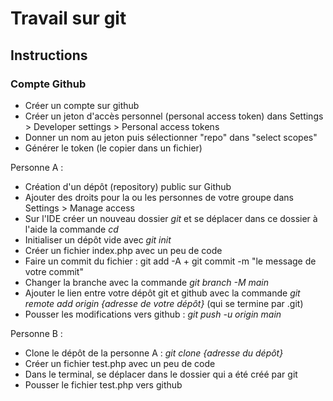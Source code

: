 # Travail sur git

## Instructions

### Compte Github

* Créer un compte sur github
* Créer un jeton d'accès personnel (personal access token) dans Settings > Developer settings > Personal access tokens
* Donner un nom au jeton puis sélectionner "repo" dans "select scopes"
* Générer le token (le copier dans un fichier)

Personne A : 
* Création d'un dépôt (repository) public sur Github
* Ajouter des droits pour la ou les personnes de votre groupe dans Settings > Manage access
* Sur l'IDE créer un nouveau dossier *git* et se déplacer dans ce dossier à l'aide la commande *cd*
* Initialiser un dépôt vide avec *git init*
* Créer un fichier index.php avec un peu de code
* Faire un commit du fichier : git add -A + git commit -m "le message de votre commit"
* Changer la branche avec la commande *git branch -M main*
* Ajouter le lien entre votre dépôt git et github avec la commande *git remote add origin {adresse de votre dépôt}* (qui se termine par .git)
* Pousser les modifications vers github : *git push -u origin main*

Personne B :
* Clone le dépôt de la personne A : *git clone {adresse du dépôt}*
* Créer un fichier test.php avec un peu de code
* Dans le terminal, se déplacer dans le dossier qui a été créé par git
* Pousser le fichier test.php vers github